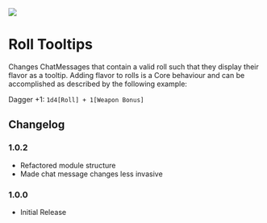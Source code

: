 ![](https://img.shields.io/badge/Foundry-v10-informational)

# Roll Tooltips

Changes ChatMessages that contain a valid roll such that they display their flavor as a tooltip.
Adding flavor to rolls is a Core behaviour and can be accomplished as described by the following example:

Dagger +1: `1d4[Roll] + 1[Weapon Bonus]`

## Changelog

### 1.0.2

-   Refactored module structure
-   Made chat message changes less invasive

### 1.0.0

-   Initial Release
